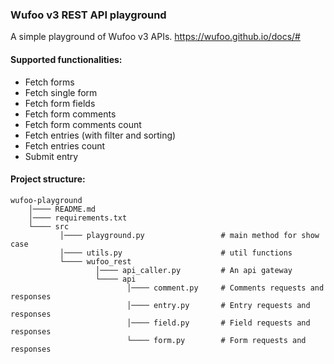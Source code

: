 ### Wufoo v3 REST API playground
A simple playground of Wufoo v3 APIs. https://wufoo.github.io/docs/#

#### Supported functionalities:
* Fetch forms
* Fetch single form
* Fetch form fields
* Fetch form comments
* Fetch form comments count
* Fetch entries (with filter and sorting)
* Fetch entries count
* Submit entry

#### Project structure:
```
wufoo-playground
    │──── README.md
    │──── requirements.txt
    └──── src
           │──── playground.py                 # main method for show case
           │──── utils.py                      # util functions
           └──── wufoo_rest
                   │──── api_caller.py         # An api gateway
                   └──── api
                          │──── comment.py     # Comments requests and responses
                          │──── entry.py       # Entry requests and responses
                          │──── field.py       # Field requests and responses
                          └──── form.py        # Form requests and responses
```
